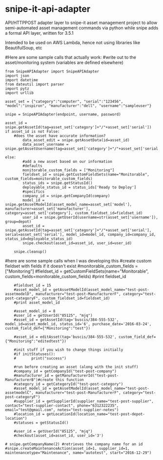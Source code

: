 # snipe-it-api-adapter
API/HTTPPOST adapter layer to snipe-it asset management project to allow semi-automated asset management commands via python while snipe adds a formal API layer, written for 3.5.1

Intended to be used on AWS Lambda, hence not using libraries like BeautifulSoup, etc

#Here are some sample calls that actually work:
	#write out to the asset/monitoring system (variables are defined elsewhere)
	
	from SnipeAPIAdapter import SnipeAPIAdapter
	import json
	import datetime
	from dateutil import parser
	import pytz
	import urllib

	asset_set = {"category":"computer", "serial":"123456", "model":"inspiron", "manufacturer":"dell", "username":"sampleuser"}

	snipe = SnipeAPIAdapter(endpoint, username, password)

	asset_id = snipe.getAssetId(tag=asset_set['category']+"/"+asset_set['serial'])
	if asset_id is not False:
		#does the asset have accurate information?
        	data_asset_edit = snipe.getAssetData(id=asset_id)
        	data_asset_username = snipe.getAssetUsername(tag=asset_set['category']+"/"+asset_set['serial'])

	else:
        	#add a new asset based on our information
        	#defaults
        	monitorable_custom_fields = ["Monitoring"]
        	fieldset_id = snipe.getCustomFieldSets(name="Monitorable", custom_fields=monitorable_custom_fields)
        	status_ids = snipe.getStatusId()
        	deployable_status_id = status_ids['Ready to Deploy']
        	#specifics
        	company_id = snipe.getCompanyId(company)
        	model_id = snipe.getAssetModelId(asset_model_name=asset_set['model'], manufacturer=asset_set['manufacturer'], category=asset_set['category'], custom_fieldset_id=fieldset_id)
        	user_id = snipe.getUserId(username=str(asset_set['username']), group=depot)
        	asset_id = snipe.getAssetId(tag=asset_set['category']+"/"+asset_set['serial'], serial=asset_set['serial'], model_id=model_id, company_id=company_id, status_id=deployable_status_id)
        	snipe.checkout(asset_id=asset_id, user_id=user_id)
	
		snipe.cleanup()


#here are some sample calls when I was developing this
        #create custom fieldset with fields if it doesn't exist
        #monitorable_custom_fields = ["Monitoring"]
        #fieldset_id = getCustomFieldSets(name="Monitorable", custom_fields=monitorable_custom_fields)
        #print fieldset_id

        #fieldset_id = 15
        #asset_model_id = getAssetModelId(asset_model_name="test-post-assetmodelD", manufacturer="test-post-ManufacturerF", category="test-post-categoryF", custom_fieldset_id=fieldset_id)
        #print asset_model_id

        #asset_model_id = 8
        #user_id = getUserId("85125", "mjq")
        #asset_id = getAssetId(tag='buscis/384-555-532', model_id=asset_model_id, status_id='6', purchase_date='2016-03-24', custom_field_def={"Monitoring":"test"})

        #asset_id = editAsset(tag='buscis/384-555-532', custom_field_def={"Monitoring":"editedtest"})

        #init stuff if you wish to change things initially
        #if initStatuses():
        #       print("success")

        #run before creating an asset (along with the init stuff)
        #company_id = getCompanyId("test-post-company")
        #manufacturer_id = getManufacturerId("test-post-ManufacturerB")#create this function
        #category_id = getCategoryId("test-post-category")
        #asset_model_id = getAssetModelId(asset_model_name="test-post-assetmodelC", manufacturer="test-post-ManufacturerF", category="test-post-categoryF")
        #supplier_id = getSupplierId(supplier_name="test-post-supplier", contact="test-supplier-contact", phone="6312322235", email="test@gmail.com", notes="test-supplier-notes")
        #location_id = getLocationId(location_name="test-post-depot-location")
        #statuses = getStatusId()

        #user_id = getUserId("85125", "mjq")
        #checkout(asset_id=asset_id, user_id='3')	
	
	# snipe.getCompanyName(2) #retrieves the company name for an id
	#snipe.createMaintenanceAction(asset_id=1, supplier_id=1, maintenancetype="Maintenance", name="autotest", start="2016-12-29")
